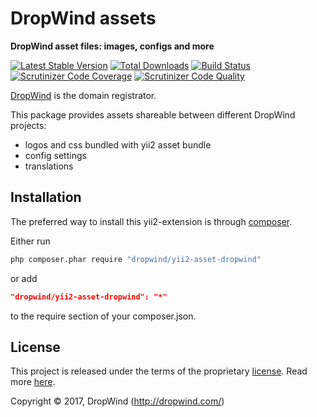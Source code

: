 # DropWind assets

**DropWind asset files: images, configs and more**

[![Latest Stable Version](https://poser.pugx.org/dropwind/yii2-asset-dropwind/v/stable)](https://packagist.org/packages/dropwind/yii2-asset-dropwind)
[![Total Downloads](https://poser.pugx.org/dropwind/yii2-asset-dropwind/downloads)](https://packagist.org/packages/dropwind/yii2-asset-dropwind)
[![Build Status](https://img.shields.io/travis/dropwind/yii2-asset-dropwind.svg)](https://travis-ci.org/dropwind/yii2-asset-dropwind)
[![Scrutinizer Code Coverage](https://img.shields.io/scrutinizer/coverage/g/dropwind/yii2-asset-dropwind.svg)](https://scrutinizer-ci.com/g/dropwind/yii2-asset-dropwind/)
[![Scrutinizer Code Quality](https://img.shields.io/scrutinizer/g/dropwind/yii2-asset-dropwind.svg)](https://scrutinizer-ci.com/g/dropwind/yii2-asset-dropwind/)

[DropWind] is the domain registrator.

This package provides assets shareable between different DropWind projects:

- logos and css bundled with yii2 asset bundle
- config settings
- translations

[DropWind]: https://dropwind.com/

## Installation

The preferred way to install this yii2-extension is through [composer](http://getcomposer.org/download/).

Either run

```sh
php composer.phar require "dropwind/yii2-asset-dropwind"
```

or add

```json
"dropwind/yii2-asset-dropwind": "*"
```

to the require section of your composer.json.

## License

This project is released under the terms of the proprietary [license](LICENSE).
Read more [here](https://en.wikipedia.org/wiki/Proprietary_software).

Copyright © 2017, DropWind (http://dropwind.com/)
